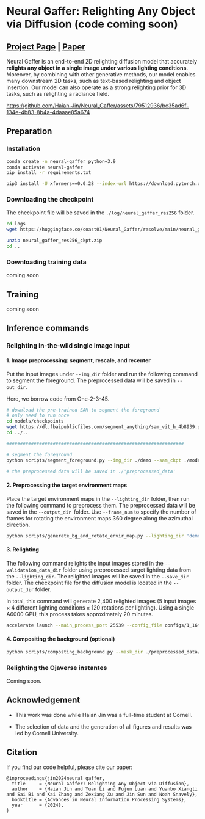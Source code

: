 # Neural Gaffer: Relighting Any Object via Diffusion (code coming soon)

## [Project Page](https://neural-gaffer.github.io/) |  [Paper](https://arxiv.org/abs/2406.07520)
Neural Gaffer is an end-to-end 2D relighting diffusion model that accurately **relights any object in a single image under various lighting conditions**.
Moreover, by combining with other generative methods, our model enables many downstream 2D tasks, such as text-based relighting and object insertion. Our model can also operate as a strong relighting prior for 3D tasks, such as relighting a radiance field.

https://github.com/Haian-Jin/Neural_Gaffer/assets/79512936/bc35ad6f-134e-4b83-8b4a-4daaae85a674

## Preparation 
### Installation
```bash
conda create -n neural-gaffer python=3.9
conda activate neural-gaffer 
pip install -r requirements.txt

pip3 install -U xformers==0.0.28 --index-url https://download.pytorch.org/whl/cu118
```
### Downloading the checkpoint
The checkpoint file will be saved in the `./log/neural_gaffer_res256` folder.
```bash
cd logs
wget https://huggingface.co/coast01/Neural_Gaffer/resolve/main/neural_gaffer_res256_ckpt.zip

unzip neural_gaffer_res256_ckpt.zip
cd ..
```
### Downloading training data
coming soon

## Training
coming soon

## Inference commands 
### Relighting in-the-wild single image input
#### 1. Image preprocessing: segment, rescale, and recenter
Put the input images under `--img_dir` folder and run the following command to segment the foreground. The preprocessed data will be saved in `--out_dir`.

Here, we borrow code from One-2-3-45.
```bash
# download the pre-trained SAM to segment the foreground
# only need to run once
cd models/checkpoints
wget https://dl.fbaipublicfiles.com/segment_anything/sam_vit_h_4b8939.pth
cd ../..

#################################################################

# segment the foreground
python scripts/segment_foreground.py --img_dir ./demo --sam_ckpt ./models/checkpoints/sam_vit_h_4b8939.pth --out_dir ./preprocessed_data  --gpu_idx 0

# the preprocessed data will be saved in ./'preprocessed_data'
```
#### 2. Preprocessing the target environment maps
Place the target environment maps in the `--lighting_dir` folder, then run the following command to preprocess them. The preprocessed data will be saved in the `--output_dir `folder. Use `--frame_num` to specify the number of frames for rotating the environment maps 360 degree along the azimuthal direction. 
```bash
python scripts/generate_bg_and_rotate_envir_map.py --lighting_dir 'demo/environment_map_sample' --output_dir './preprocessed_lighting_data' --frame_num 120
```
#### 3. Relighting
The following command relights the input images stored in the `--validataion_data_dir` folder using preprocessed target lighting data from the `--lighting_dir`. The relighted images will be saved in the `--save_dir` folder. The checkpoint file for the diffusion model is located in the `--output_dir` folder.

In total, this command will generate 2,400 relighted images ($5 \text{ input images} \times 4 \text{ different lighting conditions} \times 120 \text{ rotations per lighting}$). Using a single A6000 GPU, this process takes approximately 20 minutes.
```bash
accelerate launch --main_process_port 25539 --config_file configs/1_16fp.yaml neural_gaffer_inference_real_data.py --output_dir logs/neural_gaffer_res256 --mixed_precision fp16 --resume_from_checkpoint latest --save_dir ./real_data_relighting --total_view 120 --lighting_per_view 4 --validataion_data_dir './preprocessed_data/img' --lighting_dir "./preprocessed_lighting_data"
```

#### 4. Compositing the background (optional)
```bash
python scripts/composting_background.py --mask_dir ./preprocessed_data/mask --lighting_dir ./preprocessed_lighting_data --relighting_dir ./real_data_relighting/real_img --save_dir ./real_data_relighting/video
```

### Relighting the Ojaverse instantes
Coming soon.

## Acknowledgement

* This work was done while Haian Jin was a full-time student at Cornell.


* The selection of data and the generation of all figures and results was led by Cornell University.


## Citation

If you find our code helpful, please cite our paper:

```
@inproceedings{jin2024neural_gaffer,
  title     = {Neural Gaffer: Relighting Any Object via Diffusion},
  author    = {Haian Jin and Yuan Li and Fujun Luan and Yuanbo Xiangli and Sai Bi and Kai Zhang and Zexiang Xu and Jin Sun and Noah Snavely},
  booktitle = {Advances in Neural Information Processing Systems},
  year      = {2024},
}
```
